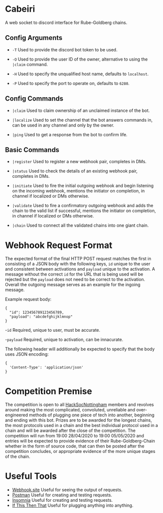 # Cabeiri
A web socket to discord interface for Rube-Goldberg chains.

## Config Arguments
- `-T`
  Used to provide the discord bot token to be used.
  
- `-O`
  Used to provide the user ID of the owner, alternative to using the `|claim` command.
  
- `-H`
  Used to specify the unqualified host name, defaults to `localhost`. 
  
- `-P`
  Used to specify the port to operate on, defaults to `6280`.

## Config Commands
- `|claim`
  Used to claim ownership of an unclaimed instance of the bot. 
  
- `|localize`
  Used to set the channel that the bot answers commands in, can be used in any channel and only by the owner.
  
- `|ping`
  Used to get a response from the bot to confirm life.
  
## Basic Commands
- `|register`
  Used to register a new webhook pair, completes in DMs.
  
- `|status`
  Used to check the details of an existing webhook pair, completes in DMs.
  
- `|initiate`
  Used to fire the initial outgoing webhook and begin listening on the incoming webhook, mentions the initiator on completion, in channel if localized or DMs otherwise. 

- `|validate`
  Used to fire a confirmatory outgoing webhook and adds the chain to the valid list if successful, mentions the initiator on completion, in channel if localized or DMs otherwise. 

- `|chain`
  Used to connect all the validated chains into one giant chain.
  
# Webhook Request Format
  The expected format of the final HTTP POST request matches the first in consisting of a JSON body with the following keys, `id` unique to the user and consistent between activations and `payload` unique to the activation. A message without the correct `id` for the URL that is being used will be rejected but the `payload` does not need to be correct to the activation. Overall the outgoing message serves as an example for the ingoing message.

Example request body:
```
{
  "id": 123456789123456789,
  "payload": "abcdefghijklmnop"
}
```
-`id` 
  Required, unique to user, must be accurate.
  
-`payload` 
  Required, unique to activation, can be innacurate.
  
The following header will additionally be expected to specify that the body uses JSON encoding:
```
{
  'Content-Type': 'application/json'
}
```
  

# Competition Premise
  The competition is open to all [HackSocNottingham](https://github.com/HackSocNotts) members and revolves around making the most complicated, convoluted, unreliable and over-engineered methods of plugging one piece of tech into another, beginning and ending with this bot. 
  Prizes are to be awarded for the longest chains, the most protocols used in a chain and the best individual protocol used in a chain and will be awarded after the close of the competition.
  The competition will run from 19:00 28/04/2020 to 19:00 05/05/2020 and entries will be expected to provide evidence of their Rube-Goldberg-Chain whether in the form of source code, that can then be posted after the competition concludes, or appropriate evidence of the more unique stages of the chain. 

# Useful Tools
- [Webhook.site](https://webhook.site/)
  Useful for seeing the output of requests.
- [Postman](https://www.postman.com/)
  Useful for creating and testing requests.
- [Insomnia](https://insomnia.rest/)
  Useful for creating and testing requests.
- [If This Then That](https://ifttt.com/)
  Useful for plugging anything into anything.
